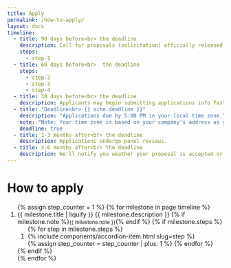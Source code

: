 ```yaml
---
title: Apply
permalink: /how-to-apply/
layout: docs
timeline:
  - title: 90 days before<br> the deadline
    description: Call for proposals (solicitation) officially released.
    steps:
      - step-1
  - title: 60 days before<br>  the deadline
    steps:
      - step-2
      - step-3
      - step-4
  - title: 30 days before<br> the deadline
    description: Applicants may begin submitting applications info Fastlane.
  - title: "Deadline<br> {{ site.deadline }}"
    description: "Applications due by 5:00 PM in your local time zone."
    note: "Note: Your time zone is based on your company's address as you listed it in your application."
    deadline: true
  - title: 1-3 months after<br> the deadline
    description: Applications undergo panel reviews.
  - title: 4-6 months after<br> the deadline
    description: We'll notify you weather your proposal is accepted or declined for funding.
---
```

# How to apply

<ol class="timeline">
{% assign step_counter = 1 %}
{% for milestone in page.timeline %}
  <li {% if milestone.deadline %} class="step-deadline"{% endif %}>
    <span class="time">{{ milestone.title | liquify }}</span>
    <span class="time-description">
      {{ milestone.description }}
      {% if milestone.note %}<small>{{ milestone.note }}</small>{% endif %}
    </span>
    {% if milestone.steps %}
    <ol class="usa-accordion">
      {% for step in milestone.steps %}
      <li value="{{ step_counter }}" class="step">
        {% include components/accordion-item.html slug=step %}
      </li>
      {% assign step_counter = step_counter | plus: 1 %}
      {% endfor %}
    </ol>
    {% endif %}
  </li>
{% endfor %}
</ol>
